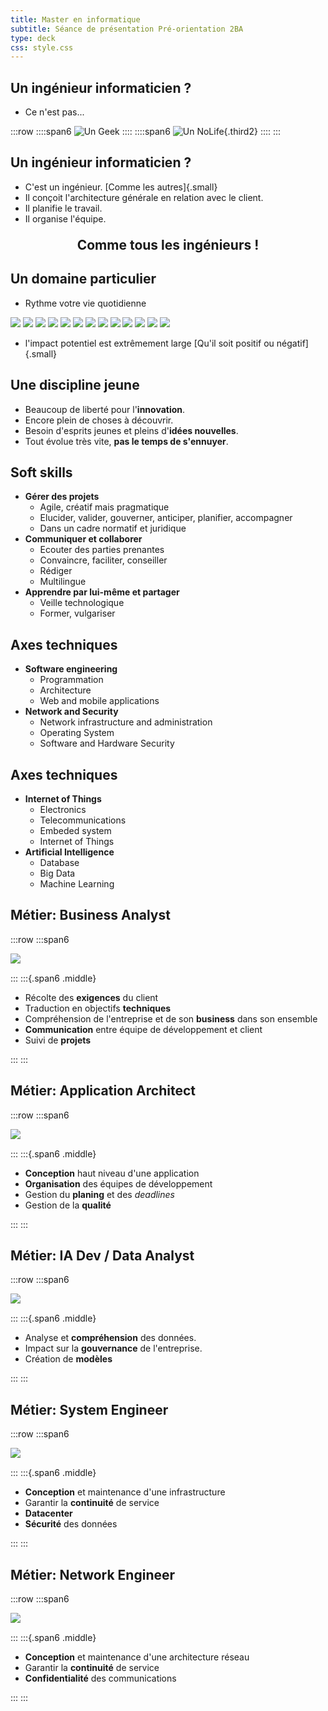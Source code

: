 ```yaml
---
title: Master en informatique
subtitle: Séance de présentation Pré-orientation 2BA
type: deck
css: style.css
---
```


<!--## Programme des cours-->
<!---->
<!--<div class="program-grid">-->
<!--<section>-->
<!--<div class="block">3BE (2024 - 2025)</div>-->
<!--<div class="quadrimestre">Q1</div>-->
<!--<div class="quadrimestre">Q2</div>-->
<!--<div class="ruler"></div>-->
<!--<div class="ue all">-->
<!--<div class="name">Comptabilité et entrepreneuriat</div>-->
<!--<div class="ects">5 crédits</div>-->
<!--</div>-->
<!--<div class="ue q2">-->
<!--<div class="name">Stage</div>-->
<!--<div class="ects">10 crédits</div>-->
<!--</div>-->
<!--<div class="ue q1">-->
<!--<div class="name">Electronic design</div>-->
<!--<div class="ects">5 crédits</div>-->
<!--</div>-->
<!--<div class="ue q2">-->
<!--<div class="name">Control Theory and applications</div>-->
<!--<div class="ects">3 crédits</div>-->
<!--</div>-->
<!--<div class="ue q2">-->
<!--<div class="name">Embedded systems</div>-->
<!--<div class="ects">4 crédits</div>-->
<!--</div>-->
<!--<div class="ue q1">-->
<!--<div class="name">Microcontroller and logic design</div>-->
<!--<div class="ects">6 crédits</div>-->
<!--</div>-->
<!--<div class="ue q2">-->
<!--<div class="name">Fundamentals of electrical engineering</div>-->
<!--<div class="ects">3 crédits</div>-->
<!--</div>-->
<!--<div class="ue all">-->
<!--<div class="name">PCB design</div>-->
<!--<div class="ects">5 crédits</div>-->
<!--</div>-->
<!--<div class="ue q1">-->
<!--<div class="name">Software engineering 1</div>-->
<!--<div class="ects">7 crédits</div>-->
<!--</div>-->
<!--<div class="ue all">-->
<!--<div class="name">Software engineering 2</div>-->
<!--<div class="ects">3 crédits</div>-->
<!--</div>-->
<!--<div class="ue all">-->
<!--<div class="name">Signals, systems and telecommunications</div>-->
<!--<div class="ects">5 crédits</div>-->
<!--</div>-->
<!--<div class="ue q1">-->
<!--<div class="name">Network and web technologies</div>-->
<!--<div class="ects">4 crédits</div>-->
<!--</div>-->
<!--</section> -->
<!--<section>-->
<!--<div class="block">4MIN (2024 - 2025)</div>-->
<!--<div class="quadrimestre">Q1</div>-->
<!--<div class="quadrimestre">Q2</div>-->
<!--<div class="ruler"></div>-->
<!--<div class="ue q1">-->
<!--<div class="name">Architecture and software quality</div>-->
<!--<div class="ects">4 crédits</div>-->
<!--</div>-->
<!--<div class="ue q2">-->
<!--<div class="name">Artificial Intelligence</div>-->
<!--<div class="ects">6 crédits</div>-->
<!--</div>-->
<!--<div class="ue q2"> -->
<!--<div class="name">Mobile development</div>-->
<!--<div class="ects">3 crédits</div>-->
<!--</div>-->
<!--<div class="ue q2">-->
<!--<div class="name">Web Architecture</div>-->
<!--<div class="ects">4 crédits</div>-->
<!--</div>-->
<!--<div class="ue q1">-->
<!--<div class="name">Database management system</div>-->
<!--<div class="ects">4 crédits</div>-->
<!--</div>-->
<!--<div class="ue q2">-->
<!--<div class="name">Network management</div>-->
<!--<div class="ects">5 crédits</div>-->
<!--</div>-->
<!--<div class="ue q2">-->
<!--<div class="name">Operating Systems</div>-->
<!--<div class="ects">3 crédits</div>-->
<!--</div>-->
<!--<div class="ue q1">-->
<!--<div class="name">GPU computing</div>-->
<!--<div class="ects">6 crédits</div>-->
<!--</div>-->
<!--<div class="ue q2">-->
<!--<div class="name">System on chip</div>-->
<!--<div class="ects">3 crédits</div>-->
<!--</div>-->
<!--<div class="ue all">-->
<!--<div class="name">Embedded Project</div>-->
<!--<div class="ects">7 crédits</div>-->
<!--</div>-->
<!--<div class="ue q1">-->
<!--<div class="name">Computer Networks</div>-->
<!--<div class="ects">5 crédits</div>-->
<!--</div>-->
<!--<div class="ue q1">-->
<!--<div class="name">IOT and Data acquisition</div>-->
<!--<div class="ects">4 crédits</div>-->
<!--</div>-->
<!--<div class="ue q1">-->
<!--<div class="name">Gestion</div>-->
<!--<div class="ects">6 crédits</div>-->
<!--</div>-->
<!--</section>-->
<!--<section>-->
<!--<div class="block">5MIN (2024 - 2025)</div>-->
<!--<div class="quadrimestre">Q1</div>-->
<!--<div class="quadrimestre">Q2</div>-->
<!--<div class="ruler">-->
<!--</div>-->
<!--<div class="ue q1">-->
<!--<div class="name">Distributed Systems Project</div>-->
<!--<div class="ects">5 crédits</div>-->
<!--</div>-->
<!--<div class="ue q1">-->
<!--<div class="name">Artificial Intelligence project</div>-->
<!--<div class="ects">3 crédits</div>-->
<!--</div>-->
<!--<div class="ue q1">-->
<!--<div class="name">Data center</div>-->
<!--<div class="ects">3 crédits</div>-->
<!--</div>-->
<!--<div class="ue q1">-->
<!--<div class="name">Software licences and GDPR</div>-->
<!--<div class="ects">2 crédits</div>-->
<!--</div>-->
<!--<div class="ue q1">-->
<!--<div class="name">Computer security</div>-->
<!--<div class="ects">4 crédits</div>-->
<!--</div>-->
<!--<div class="ue q1">-->
<!--<div class="name">Seminars</div>-->
<!--<div class="ects">3 crédits</div>-->
<!--</div>-->
<!--<div class="ue q2">-->
<!--<div class="name">Gestion et stratégie financière</div>-->
<!--<div class="ects">4 crédits</div>-->
<!--</div>-->
<!--<div class="ue q2">-->
<!--<div class="name">Economie</div>-->
<!--<div class="ects">4 crédits</div>-->
<!--</div>-->
<!--<div class="ue q2">-->
<!--<div class="name">Langues</div>-->
<!--<div class="ects">2 crédits</div>-->
<!--</div>-->
<!--<div class="ue all">-->
<!--<div class="name">Insertion professionnelle</div>-->
<!--<div class="ects">10 crédits</div>-->
<!--</div>-->
<!--<div class="ue q2" style="grid-row: span 3">-->
<!--<div class="name">Travail de Fin d’études</div>-->
<!--<div class="ects">20 crédits</div>-->
<!--</div>-->
<!--</section>-->
<!--</div>-->

## Un ingénieur informaticien ?

- Ce n'est pas...

:::row
::::span6
![Un Geek](./images/geeks_stand.jpg)
::::
::::span6
![Un NoLife](./images/programmer.jpg){.third2}
::::
:::

## Un ingénieur informaticien ?

- C'est un ingénieur. [Comme les autres]{.small}
- Il conçoit l'architecture générale en relation avec le client.
- Il planifie le travail.
- Il organise l'équipe.

<p style="font-size: 1.5em; font-weight: bold; text-align: center;">Comme tous les ingénieurs !</p>

## Un domaine particulier

- Rythme votre vie quotidienne

<img src="./images/Android_logo.svg" class="logo">
<img src="./images/ios-logo.jpg" class="logo">
<img src="./images/TikTok_logo.svg" class="logo">
<img src="./images/facebook_logo.jpg" class="logo">
<img src="./images/x_logo.png" class="logo">
<img src="./images/instagram.webp" class="logo">
<img src="./images/office365.png" class="logo">
<img src="./images/autocad.png" class="logo">
<img src="./images/solidworks-logo.svg" class="logo">
<img src="./images/chat-gpt.png" class="logo">
<img src="./images/PlayStation_logo.svg" class="logo">
<img src="./images/nintendo-logo.png" class="logo">
<img src="./images/Steam_Logo.jpg" class="logo">

- l'impact potentiel est extrêmement large [Qu'il soit positif ou négatif]{.small}

## Une discipline jeune

- Beaucoup de liberté pour l'**innovation**.
- Encore plein de choses à découvrir.
- Besoin d'esprits jeunes et pleins d'**idées nouvelles**.
- Tout évolue très vite, **pas le temps de s'ennuyer**.

## Soft skills

- **Gérer des projets**
  - Agile, créatif mais pragmatique
  - Elucider, valider, gouverner, anticiper, planifier, accompagner
  - Dans un cadre normatif et juridique
- **Communiquer et collaborer**
  - Ecouter des parties prenantes
  - Convaincre, faciliter, conseiller
  - Rédiger
  - Multilingue
- **Apprendre par lui-même et partager**
  - Veille technologique
  - Former, vulgariser

## Axes techniques

- **Software engineering**
  - Programmation
  - Architecture
  - Web and mobile applications
- **Network and Security**
  - Network infrastructure and administration
  - Operating System
  - Software and Hardware Security

## Axes techniques

- **Internet of Things**
  - Electronics
  - Telecommunications
  - Embeded system
  - Internet of Things
- **Artificial Intelligence**
  - Database
  - Big Data
  - Machine Learning

## Métier: Business Analyst

:::row
:::span6

![   ](./images/DALL_E_2024-09-17_A_professional_meeting.webp)

:::
:::{.span6 .middle}

- Récolte des **exigences** du client
- Traduction en objectifs **techniques**
- Compréhension de l'entreprise et de son **business** dans son ensemble
- **Communication** entre équipe de développement et client
- Suivi de **projets**

:::
:::

## Métier: Application Architect

:::row
:::span6

![   ](./images/prototype.jpg)

:::
:::{.span6 .middle}

- **Conception** haut niveau d'une application
- **Organisation** des équipes de développement
- Gestion du **planing** et des _deadlines_
- Gestion de la **qualité**

:::
:::

## Métier: IA Dev / Data Analyst

:::row
:::span6

![   ](./images/TOP-BIG-DATA.jpg)

:::
:::{.span6 .middle}

- Analyse et **compréhension** des données.
- Impact sur la **gouvernance** de l'entreprise.
- Création de **modèles**

:::
:::

## Métier: System Engineer

:::row
:::span6

![   ](./images/google-data-center-servers.jpg)

:::
:::{.span6 .middle}

- **Conception** et maintenance d'une infrastructure
- Garantir la **continuité** de service
- **Datacenter**
- **Sécurité** des données

:::
:::

## Métier: Network Engineer

:::row
:::span6

![   ](./images/network.jpg)

:::
:::{.span6 .middle}

- **Conception** et maintenance d'une architecture réseau
- Garantir la **continuité** de service
- **Confidentialité** des communications

:::
:::
